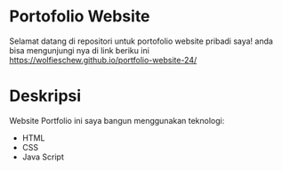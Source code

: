 # Portofolio Website

Selamat datang di repositori untuk portofolio website pribadi saya! anda bisa mengunjungi nya di link beriku ini https://wolfieschew.github.io/portfolio-website-24/


# Deskripsi
Website Portfolio ini saya bangun menggunakan teknologi: 
- HTML
- CSS
- Java Script
